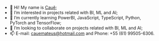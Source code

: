- 👋 Hi! My name is [Cauê](https://github.com/caue96);
- 👀 I’m interested in projects related with BI, ML and AI;
- 🌱 I’m currently learning PowerBI, JavaScript, TypeScript, Python, PyTorch and TensorFlow;
- 💞️ I’m looking to collaborate on projects related with BI, ML and AI;
- 📫 E-mail: [cauemateus@hotmail.com](mailto:cauemateus@hotmail.com) and Phone: +55 (61) 99505-6306.

<!---
caue96/caue96 is a ✨ special ✨ repository because its `README.md` (this file) appears on your GitHub profile.
You can click the Preview link to take a look at your changes.
--->
